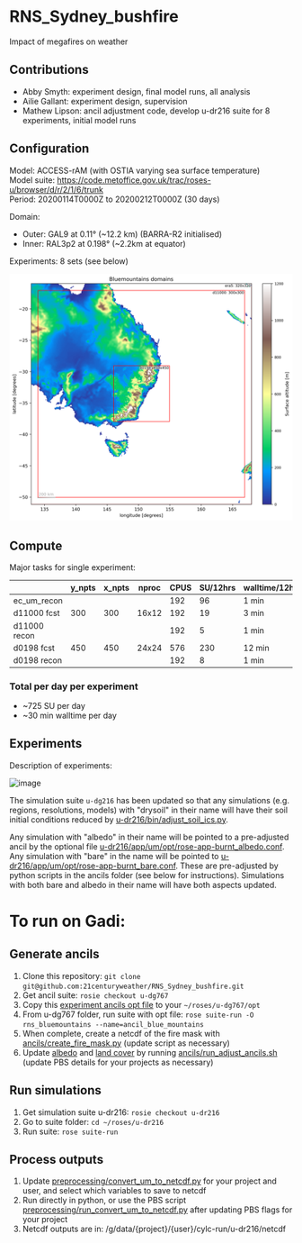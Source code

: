 # RNS_Sydney_bushfire
Impact of megafires on weather

## Contributions
- Abby Smyth: experiment design, final model runs, all analysis
- Ailie Gallant: experiment design, supervision
- Mathew Lipson: ancil adjustment code, develop u-dr216 suite for 8 experiments, initial model runs

## Configuration

Model: ACCESS-rAM (with OSTIA varying sea surface temperature)  
Model suite: https://code.metoffice.gov.uk/trac/roses-u/browser/d/r/2/1/6/trunk  
Period: 20200114T0000Z to 20200212T0000Z (30 days)  

Domain:
- Outer: GAL9 at 0.11° (~12.2 km) (BARRA-R2 initialised)
- Inner: RAL3p2 at 0.198° (~2.2km at equator)

Experiments:
8 sets (see below)

![Domains](./ancils/Bluemountains_domains_surface_altitude.png)

## Compute

Major tasks for single experiment:

|               | y_npts | x_npts | nproc | CPUS | SU/12hrs | walltime/12hrs  |
|---------------|--------|--------|-------|------|----------|-----------------|
| ec_um_recon   |        |        |       | 192  | 96       | 1 min           |
| d11000 fcst   | 300    | 300    | 16x12 | 192  | 19       | 3 min           |
| d11000 recon  |        |        |       | 192  | 5        | 1 min           |
| d0198  fcst   | 450    | 450    | 24x24 | 576  | 230      | 12 min          |
| d0198  recon  |        |        |       | 192  | 8        | 1 min           |

### Total per day per experiment

- ~725 SU per day
- ~30 min walltime per day

## Experiments

Description of experiments:

<img width="468" height="166" alt="image" src="https://github.com/user-attachments/assets/70c69e67-933a-4bd1-ba6c-e3146e6b6e76" />

The simulation suite `u-dg216` has been updated so that any simulations (e.g. regions, resolutions, models) with "drysoil" in their name will have their soil initial conditions reduced by [u-dr216/bin/adjust_soil_ics.py](https://code.metoffice.gov.uk/trac/roses-u/browser/d/r/2/1/6/trunk/bin/adjust_soil_ics.py). 

Any simulation with "albedo" in their name will be pointed to a pre-adjusted ancil by the optional file [u-dr216/app/um/opt/rose-app-burnt_albedo.conf](https://code.metoffice.gov.uk/trac/roses-u/browser/d/r/2/1/6/trunk/app/um/opt/rose-app-burnt_albedo.conf). Any simulation with "bare" in the name will be pointed to [u-dr216/app/um/opt/rose-app-burnt_bare.conf](https://code.metoffice.gov.uk/trac/roses-u/browser/d/r/2/1/6/trunk/app/um/opt/rose-app-burnt_bare.conf). These are pre-adjusted by python scripts in the ancils folder (see below for instructions). Simulations with both bare and albedo in their name will have both aspects updated.

# To run on Gadi:

## Generate ancils

1. Clone this repository: `git clone git@github.com:21centuryweather/RNS_Sydney_bushfire.git`
1. Get ancil suite: `rosie checkout u-dg767`
2. Copy this [experiment ancils opt file](./ancils/rose-suite-rns_bluemountains.conf) to your `~/roses/u-dg767/opt`
3. From u-dg767 folder, run suite with opt file: `rose suite-run -O rns_bluemountains --name=ancil_blue_mountains`
4. When complete, create a netcdf of the fire mask with [ancils/create_fire_mask.py](./ancils/create_fire_mask.py) (update script as necessary)
5. Update [albedo](./ancils/adjust_albedo.py) and [land cover](./ancils/adjust_land_cover.py) by running [ancils/run_adjust_ancils.sh](./ancils/run_adjust_ancils.sh) (update PBS details for your projects as necessary)

## Run simulations

1. Get simulation suite u-dr216: `rosie checkout u-dr216`
2. Go to suite folder: `cd ~/roses/u-dr216`
3. Run suite: `rose suite-run`

## Process outputs
1. Update [preprocessing/convert_um_to_netcdf.py](./preprocessing/convert_um_to_netcdf.py) for your project and user, and select which variables to save to netcdf
2. Run directly in python, or use the PBS script [preprocessing/run_convert_um_to_netcdf.py](./preprocessing/run_convert_um_to_netcdf.py) after updating PBS flags for your project
3. Netcdf outputs are in: /g/data/{project}/{user}/cylc-run/u-dr216/netcdf
